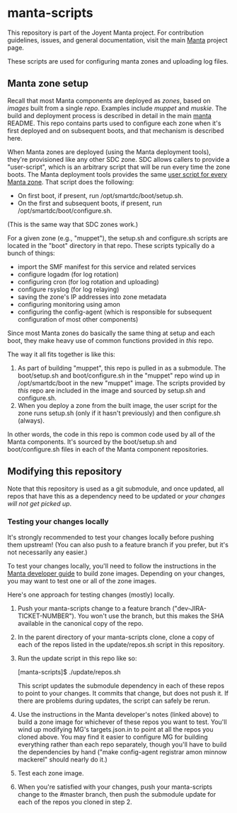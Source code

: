 <!--
    This Source Code Form is subject to the terms of the Mozilla Public
    License, v. 2.0. If a copy of the MPL was not distributed with this
    file, You can obtain one at http://mozilla.org/MPL/2.0/.
-->

<!--
    Copyright 2020 Joyent, Inc.
-->

# manta-scripts

This repository is part of the Joyent Manta project.  For contribution
guidelines, issues, and general documentation, visit the main
[Manta](http://github.com/joyent/manta) project page.

These scripts are used for configuring manta zones and uploading log files.

## Manta zone setup

Recall that most Manta components are deployed as *zones*, based on *images*
built from a single *repo*.  Examples include *muppet* and *muskie*.  The build
and deployment process is described in detail in the main
[manta](https://github.com/joyent/manta) README.  This repo contains parts used
to configure each zone when it's first deployed and on subsequent boots, and
that mechanism is described here.

When Manta zones are deployed (using the Manta deployment tools), they're
provisioned like any other SDC zone.  SDC allows callers to provide a
"user-script", which is an arbitrary script that will be run every time the zone
boots.  The Manta deployment tools provides the same [user script for every
Manta
zone](https://github.com/joyent/sdc-manta/blob/master/scripts/user-script.sh).
That script does the following:

* On first boot, if present, run /opt/smartdc/boot/setup.sh.
* On the first and subsequent boots, if present, run
  /opt/smartdc/boot/configure.sh.

(This is the same way that SDC zones work.)

For a given zone (e.g., "muppet"), the setup.sh and configure.sh scripts are
located in the "boot" directory in that repo.  These scripts typically do a
bunch of things:

* import the SMF manifest for this service and related services
* configure logadm (for log rotation)
* configuring cron (for log rotation and uploading)
* configure rsyslog (for log relaying)
* saving the zone's IP addresses into zone metadata
* configuring monitoring using amon
* configuring the config-agent (which is responsible for subsequent
  configuration of most other components)

Since most Manta zones do basically the same thing at setup and each boot, they
make heavy use of common functions provided in *this* repo.

The way it all fits together is like this:

1. As part of building "muppet", this repo is pulled in as a submodule.  The
   boot/setup.sh and boot/configure.sh in the "muppet" repo wind up in
   /opt/smartdc/boot in the new "muppet" image.  The scripts provided by *this*
   repo are included in the image and sourced by setup.sh and configure.sh.
2. When you deploy a zone from the built image, the user script for the zone
   runs setup.sh (only if it hasn't previously) and then configure.sh (always).

In other words, the code in this repo is common code used by all of the Manta
components.  It's sourced by the boot/setup.sh and boot/configure.sh files in
each of the Manta component repositories.


## Modifying this repository

Note that this repository is used as a git submodule, and once updated, all
repos that have this as a dependency need to be updated or *your changes will
not get picked up*.

### Testing your changes locally

It's strongly recommended to test your changes locally before pushing them
upstream!  (You can also push to a feature branch if you prefer, but it's not
necessarily any easier.)

To test your changes locally, you'll need to follow the instructions in the
[Manta developer guide](https://github.com/joyent/manta/blob/master/docs/developer-guide/) to
build zone images.  Depending on your changes, you may want to test one or all
of the zone images.

Here's one approach for testing changes (mostly) locally.

1. Push your manta-scripts change to a feature branch
   ("dev-JIRA-TICKET-NUMBER").  You won't use the branch, but this makes the SHA
   available in the canonical copy of the repo.
2. In the parent directory of your manta-scripts clone, clone a copy of each of
   the repos listed in the update/repos.sh script in this repository.
3. Run the update script in this repo like so:

    [manta-scripts]$ ./update/repos.sh <Jira Ticket Identifier>

   This script updates the submodule dependency in each of these repos to point
   to your changes.  It commits that change, but does not push it.  If there are
   problems during updates, the script can safely be rerun.
4. Use the instructions in the Manta developer's notes (linked above) to build a
   zone image for whichever of these repos you want to test.  You'll wind up
   modifying MG's targets.json.in to point at all the repos you cloned above.
   You may find it easier to configure MG for building everything rather than
   each repo separately, though you'll have to build the dependencies by hand
   ("make config-agent registrar amon minnow mackerel" should nearly do it.)
5. Test each zone image.
6. When you're satisfied with your changes, push your manta-scripts change to
   the #master branch, then push the submodule update for each of the repos you
   cloned in step 2.
